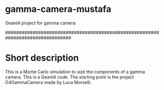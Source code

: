 # gamma-camera-mustafa
Geant4 project for gamma camera

################################################################################
# Short description
This is a Monte Carlo simulation to size the components of a gamma camera.
This is a Geant4 code.
The starting point is the project G4GammaCamera made by Luca Morselli.